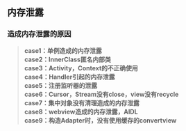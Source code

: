 ## 内存泄露


### 造成内存泄露的原因
> **case1：单例造成的内存泄露**  
> **case2：InnerClass匿名内部类**  
> **case3：Activity，Context的不正确使用**  
> **case4：Handler引起的内存泄露**  
> **case5：注册监听器的泄露**  
> **case6：Cursor，Stream没有close，view没有recycle**  
> **case7：集中对象没有清理造成的内存泄露**  
> **case8：webview造成的内存泄露，AIDL**  
> **case9：构造Adapter时，没有使用缓存的convertview**  


